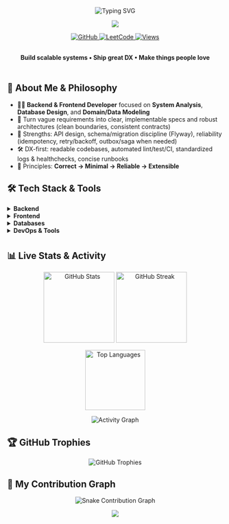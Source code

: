 <div align="center">
  <img src="https://readme-typing-svg.demolab.com?font=Fira+Code&weight=700&pause=1000&color=00BFFF&center=true&vCenter=true&width=820&lines=Hi%2C+I'm+Nguyen+Vu+%F0%9F%91%8B;Backend+%26+Frontend+Developer;System+Analysis+%26+Data+Modeling+Enthusiast;Clean+Architecture+%7C+High+Performance+%7C+DX+Focused" alt="Typing SVG" />
</div>

<p align="center">
  <img src="https://capsule-render.vercel.app/api?type=waving&color=0:00BFFF,100:1E90FF&height=200&section=header&text=Nguyen%20Hoang%20Nguyen%20Vu&fontAlign=50&fontAlignY=36&fontColor=ffffff&fontSize=52&animation=twinkling&stroke=0d1117&strokeWidth=1.5"/>
</p>

<div align="center">
  <a href="https://github.com/iamnguyenvu">
    <img alt="GitHub" src="https://img.shields.io/badge/GitHub-181717?logo=github&logoColor=white&style=for-the-badge">
  </a>
  <a href="https://leetcode.com/u/nguyenvu38/">
    <img alt="LeetCode" src="https://img.shields.io/badge/LeetCode-FFA116?logo=leetcode&logoColor=black&style=for-the-badge">
  </a>
  <a href="https://komarev.com/ghpvc/?username=iamnguyenvu">
    <img alt="Views" src="https://komarev.com/ghpvc/?username=iamnguyenvu&label=PROFILE+VIEWS&color=1E90FF&style=for-the-badge">
  </a>
  <br/><br/>
  <p><b>Build scalable systems • Ship great DX • Make things people love</b></p>
</div>

<img src="https://raw.githubusercontent.com/maurodesouza/profile-readme-generator/master/src/assets/images/rainbow-hr.gif" width="100%" height="7px">

## 🚀 About Me & Philosophy
- 👨‍💻 **Backend & Frontend Developer** focused on **System Analysis**, **Database Design**, and **Domain/Data Modeling**  
- 🧭 Turn vague requirements into clear, implementable specs and robust architectures (clean boundaries, consistent contracts)  
- 🧩 Strengths: API design, schema/migration discipline (Flyway), reliability (idempotency, retry/backoff, outbox/saga when needed)  
- 🛠️ DX-first: readable codebases, automated lint/test/CI, standardized logs & healthchecks, concise runbooks  
- 📐 Principles: **Correct → Minimal → Reliable → Extensible**  

## 🛠️ Tech Stack & Tools

<details>
  <summary><b>Backend</b></summary>
  <p align="center">
    <img src="https://img.shields.io/badge/Java-ED8B00?logo=openjdk&logoColor=white&style=for-the-badge">
    <img src="https://img.shields.io/badge/Spring_Boot-6DB33F?logo=springboot&logoColor=white&style=for-the-badge">
    <img src="https://img.shields.io/badge/Node.js-339933?logo=node.js&logoColor=white&style=for-the-badge">
    <img src="https://img.shields.io/badge/NestJS-E0234E?logo=nestjs&logoColor=white&style=for-the-badge">
  </p>
</details>

<details>
  <summary><b>Frontend</b></summary>
  <p align="center">
    <img src="https://img.shields.io/badge/TypeScript-3178C6?logo=typescript&logoColor=white&style=for-the-badge">
    <img src="https://img.shields.io/badge/React-61DAFB?logo=react&logoColor=000&style=for-the-badge">
    <img src="https://img.shields.io/badge/React_Native-61DAFB?logo=react&logoColor=000&style=for-the-badge">
    <img src="https://img.shields.io/badge/Next.js-000000?logo=next.js&logoColor=white&style=for-the-badge">
    <img src="https://img.shields.io/badge/Tailwind_CSS-06B6D4?logo=tailwindcss&logoColor=white&style=for-the-badge">
  </p>
</details>

<details>
  <summary><b>Databases</b></summary>
  <p align="center">
    <img src="https://img.shields.io/badge/PostgreSQL-4169E1?logo=postgresql&logoColor=white&style=for-the-badge">
    <img src="https://img.shields.io/badge/MongoDB-47A248?logo=mongodb&logoColor=white&style=for-the-badge">
    <img src="https://img.shields.io/badge/Microsoft_SQL_Server-CC2927?logo=microsoftsqlserver&logoColor=white&style=for-the-badge">
    <img src="https://img.shields.io/badge/MariaDB-003545?logo=mariadb&logoColor=white&style=for-the-badge">
    <img src="https://img.shields.io/badge/Neo4j-008CC1?logo=neo4j&logoColor=white&style=for-the-badge">
  </p>
</details>

<details>
  <summary><b>DevOps & Tools</b></summary>
  <p align="center">
    <img src="https://img.shields.io/badge/Docker-2496ED?logo=docker&logoColor=white&style=for-the-badge">
    <img src="https://img.shields.io/badge/Git-F05032?logo=git&logoColor=white&style=for-the-badge">
  </p>
</details>

<img src="https://raw.githubusercontent.com/maurodesouza/profile-readme-generator/master/src/assets/images/rainbow-hr.gif" width="100%" height="7px">

## 📊 Live Stats & Activity

<p align="center">
  <img src="https://github-readme-stats.vercel.app/api?username=iamnguyenvu&show_icons=true&count_private=true&hide_border=true&title_color=00BFFF&text_color=9fd6ff&icon_color=00BFFF&bg_color=0d1117" height="165" alt="GitHub Stats"/>
  <img src="https://github-readme-streak-stats.herokuapp.com?user=iamnguyenvu&hide_border=true&background=0d1117&ring=00BFFF&fire=1E90FF&currStreakNum=9fd6ff&sideNums=9fd6ff&currStreakLabel=00BFFF&sideLabels=00BFFF&dates=9fd6ff" height="165" alt="GitHub Streak"/>
</p>

<p align="center">
  <img src="https://github-readme-stats.vercel.app/api/top-langs/?username=iamnguyenvu&layout=compact&hide_border=true&title_color=00BFFF&text_color=9fd6ff&bg_color=0d1117" height="140" alt="Top Languages"/>
</p>

<!-- Optional: Activity Graph -->
<p align="center">
  <img src="https://github-readme-activity-graph.vercel.app/graph?username=iamnguyenvu&hide_border=true&radius=8&bg_color=0d1117&color=00BFFF&line=00BFFF&point=87CEFA&area=true&area_color=1E90FF" alt="Activity Graph"/>
</p>

<!-- Optional: WakaTime (enable if your username is valid) -->
<!--
<p align="center">
  <img src="https://github-readme-stats.vercel.app/api/wakatime?username=iamnguyenvu&hide_border=true&title_color=00BFFF&text_color=9fd6ff&bg_color=0d1117" height="240" alt="WakaTime"/>
</p>
-->

## 🏆 GitHub Trophies
<p align="center">
  <img src="https://github-profile-trophy.vercel.app/?username=iamnguyenvu&theme=tokyonight&no-frame=true&no-bg=true&margin-w=4" alt="GitHub Trophies"/>
</p>

## 🐍 My Contribution Graph
<p align="center">
  <img src="https://github.com/iamnguyenvu/iamnguyenvu/blob/output/github-contribution-grid-snake.svg" alt="Snake Contribution Graph"/>
</p>

<p align="center">
  <img src="https://capsule-render.vercel.app/api?type=waving&color=0:1E90FF,100:00BFFF&height=150&section=footer"/>
</p>
